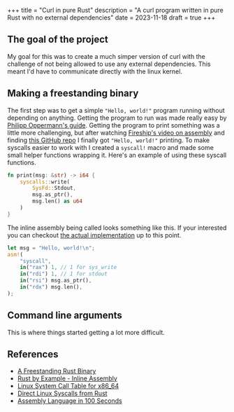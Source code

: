 +++
title = "Curl in pure Rust"
description = "A curl program written in pure Rust with no external dependencies"
date = 2023-11-18
draft = true
+++

## The goal of the project

My goal for this was to create a much simper version of curl with the challenge of not being allowed to use any external dependencies. This meant I'd have to communicate directly with the linux kernel.

## Making a freestanding binary

The first step was to get a simple `"Hello, world!"` program running without depending on anything. Getting the program to run was made really easy by [Philipp Oppermann's guide][1]. Getting the program to print something was a little more challenging, but after watching [Fireship's video on assembly][5] and finding [this GitHub repo][4] I finally got `"Hello, world!"` printing. To make syscalls easier to work with I created a `syscall!` macro and made some small helper functions wrapping it. Here's an example of using these syscall functions.

```rs
fn print(msg: &str) -> i64 {
    syscalls::write(
        SysFd::Stdout,
        msg.as_ptr(),
        msg.len() as u64
    )
}
```

The inline assembly being called looks something like this. If your interested you can checkout [the actual implementation](https://github.com/LiamGallagher737/pure_rust_curl/blob/014eaf3430cf7b872754425474e18c0bfa8af553/syscalls.rs) up to this point.

```rs
let msg = "Hello, world!\n";
asm!(
    "syscall",
    in("rax") 1, // 1 for sys_write
    in("rdi") 1, // 1 for stdout
    in("rsi") msg.as_ptr(),
    in("rdx") msg.len(),
);
```

## Command line arguments

This is where things started getting a lot more difficult.

## References

- [A Freestanding Rust Binary][1]
- [Rust by Example - Inline Assembly][2]
- [Linux System Call Table for x86_64][3]
- [Direct Linux Syscalls from Rust][4]
- [Assembly Language in 100 Seconds][5]

[0]: https://github.com/LiamGallagher737/pure_rust_curl
[1]: https://os.phil-opp.com/freestanding-rust-binary/
[2]: https://doc.rust-lang.org/rust-by-example/unsafe/asm.html
[3]: https://blog.rchapman.org/posts/Linux_System_Call_Table_for_x86_64/
[4]: https://github.com/phip1611/direct-syscalls-linux-from-rust/blob/e3474487b576ec786f6cae869aa3bcb3b4006a21/src/main.rs
[5]: https://www.youtube.com/watch?v=4gwYkEK0gOk
